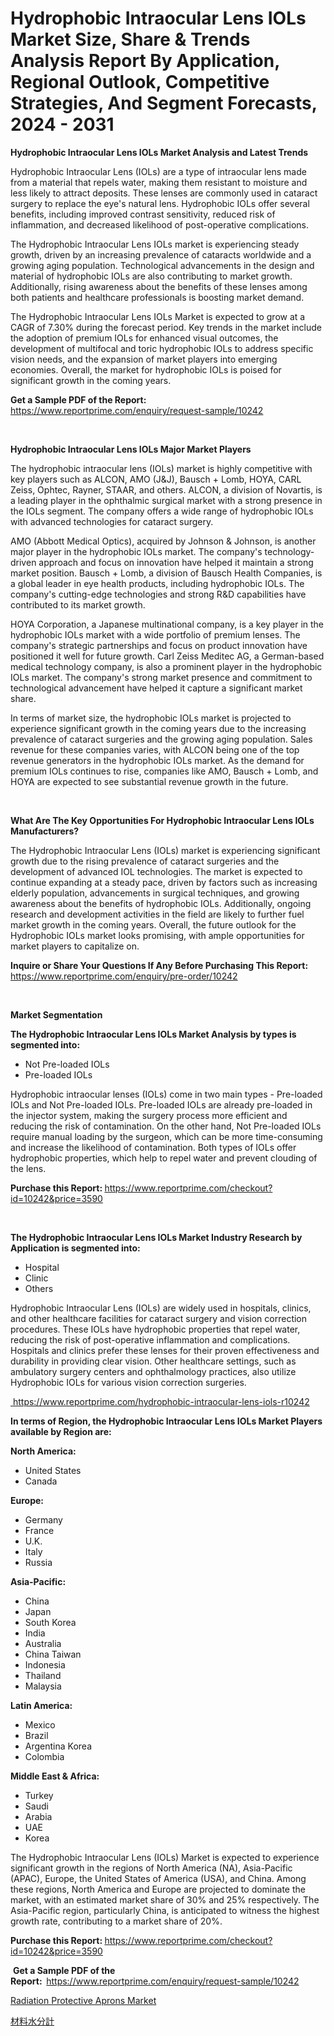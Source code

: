 <p><h1>Hydrophobic Intraocular Lens IOLs Market Size, Share & Trends Analysis Report By Application, Regional Outlook, Competitive Strategies, And Segment Forecasts, 2024 - 2031</h1></p><p><strong>Hydrophobic Intraocular Lens IOLs Market Analysis and Latest Trends</strong></p>
<p><p>Hydrophobic Intraocular Lens (IOLs) are a type of intraocular lens made from a material that repels water, making them resistant to moisture and less likely to attract deposits. These lenses are commonly used in cataract surgery to replace the eye's natural lens. Hydrophobic IOLs offer several benefits, including improved contrast sensitivity, reduced risk of inflammation, and decreased likelihood of post-operative complications.</p><p>The Hydrophobic Intraocular Lens IOLs market is experiencing steady growth, driven by an increasing prevalence of cataracts worldwide and a growing aging population. Technological advancements in the design and material of hydrophobic IOLs are also contributing to market growth. Additionally, rising awareness about the benefits of these lenses among both patients and healthcare professionals is boosting market demand.</p><p>The Hydrophobic Intraocular Lens IOLs Market is expected to grow at a CAGR of 7.30% during the forecast period. Key trends in the market include the adoption of premium IOLs for enhanced visual outcomes, the development of multifocal and toric hydrophobic IOLs to address specific vision needs, and the expansion of market players into emerging economies. Overall, the market for hydrophobic IOLs is poised for significant growth in the coming years.</p></p>
<p><strong>Get a Sample PDF of the Report:&nbsp;</strong> <a href="https://www.reportprime.com/enquiry/request-sample/10242">https://www.reportprime.com/enquiry/request-sample/10242</a></p>
<p>&nbsp;</p>
<p><strong>Hydrophobic Intraocular Lens IOLs Major Market Players</strong></p>
<p><p>The hydrophobic intraocular lens (IOLs) market is highly competitive with key players such as ALCON, AMO (J&J), Bausch + Lomb, HOYA, CARL Zeiss, Ophtec, Rayner, STAAR, and others. ALCON, a division of Novartis, is a leading player in the ophthalmic surgical market with a strong presence in the IOLs segment. The company offers a wide range of hydrophobic IOLs with advanced technologies for cataract surgery.</p><p>AMO (Abbott Medical Optics), acquired by Johnson & Johnson, is another major player in the hydrophobic IOLs market. The company's technology-driven approach and focus on innovation have helped it maintain a strong market position. Bausch + Lomb, a division of Bausch Health Companies, is a global leader in eye health products, including hydrophobic IOLs. The company's cutting-edge technologies and strong R&D capabilities have contributed to its market growth.</p><p>HOYA Corporation, a Japanese multinational company, is a key player in the hydrophobic IOLs market with a wide portfolio of premium lenses. The company's strategic partnerships and focus on product innovation have positioned it well for future growth. Carl Zeiss Meditec AG, a German-based medical technology company, is also a prominent player in the hydrophobic IOLs market. The company's strong market presence and commitment to technological advancement have helped it capture a significant market share.</p><p>In terms of market size, the hydrophobic IOLs market is projected to experience significant growth in the coming years due to the increasing prevalence of cataract surgeries and the growing aging population. Sales revenue for these companies varies, with ALCON being one of the top revenue generators in the hydrophobic IOLs market. As the demand for premium IOLs continues to rise, companies like AMO, Bausch + Lomb, and HOYA are expected to see substantial revenue growth in the future.</p></p>
<p>&nbsp;</p>
<p><strong>What Are The Key Opportunities For Hydrophobic Intraocular Lens IOLs Manufacturers?</strong></p>
<p><p>The Hydrophobic Intraocular Lens (IOLs) market is experiencing significant growth due to the rising prevalence of cataract surgeries and the development of advanced IOL technologies. The market is expected to continue expanding at a steady pace, driven by factors such as increasing elderly population, advancements in surgical techniques, and growing awareness about the benefits of hydrophobic IOLs. Additionally, ongoing research and development activities in the field are likely to further fuel market growth in the coming years. Overall, the future outlook for the Hydrophobic IOLs market looks promising, with ample opportunities for market players to capitalize on.</p></p>
<p><strong>Inquire or Share Your Questions If Any Before Purchasing This Report:</strong> <a href="https://www.reportprime.com/enquiry/pre-order/10242">https://www.reportprime.com/enquiry/pre-order/10242</a></p>
<p>&nbsp;</p>
<p><strong>Market Segmentation</strong></p>
<p><strong>The Hydrophobic Intraocular Lens IOLs Market Analysis by types is segmented into:</strong></p>
<p><ul><li>Not Pre-loaded IOLs</li><li>Pre-loaded IOLs</li></ul></p>
<p><p>Hydrophobic intraocular lenses (IOLs) come in two main types - Pre-loaded IOLs and Not Pre-loaded IOLs. Pre-loaded IOLs are already pre-loaded in the injector system, making the surgery process more efficient and reducing the risk of contamination. On the other hand, Not Pre-loaded IOLs require manual loading by the surgeon, which can be more time-consuming and increase the likelihood of contamination. Both types of IOLs offer hydrophobic properties, which help to repel water and prevent clouding of the lens.</p></p>
<p><strong>Purchase this Report:&nbsp;</strong><a href="https://www.reportprime.com/checkout?id=10242&price=3590">https://www.reportprime.com/checkout?id=10242&price=3590</a></p>
<p>&nbsp;</p>
<p><strong>The Hydrophobic Intraocular Lens IOLs Market Industry Research by Application is segmented into:</strong></p>
<p><ul><li>Hospital</li><li>Clinic</li><li>Others</li></ul></p>
<p><p>Hydrophobic Intraocular Lens (IOLs) are widely used in hospitals, clinics, and other healthcare facilities for cataract surgery and vision correction procedures. These IOLs have hydrophobic properties that repel water, reducing the risk of post-operative inflammation and complications. Hospitals and clinics prefer these lenses for their proven effectiveness and durability in providing clear vision. Other healthcare settings, such as ambulatory surgery centers and ophthalmology practices, also utilize Hydrophobic IOLs for various vision correction surgeries.</p></p>
<p><a href="https://www.reportprime.com/hydrophobic-intraocular-lens-iols-r10242">&nbsp;https://www.reportprime.com/hydrophobic-intraocular-lens-iols-r10242</a></p>
<p><strong>In terms of Region, the Hydrophobic Intraocular Lens IOLs Market Players available by Region are:</strong></p>
<p>
    <p> <strong> North America: </strong>
        <ul>
            <li>United States</li>
            <li>Canada</li>
        </ul>
        </p> 
    <p> <strong> Europe: </strong>
        <ul>
            <li>Germany</li>
            <li>France</li>
            <li>U.K.</li>
            <li>Italy</li>
            <li>Russia</li>
        </ul>
        </p> 
    <p> <strong> Asia-Pacific: </strong>
        <ul>
            <li>China</li>
            <li>Japan</li>
            <li>South Korea</li>
            <li>India</li>
            <li>Australia</li>
            <li>China Taiwan</li>
            <li>Indonesia</li>
            <li>Thailand</li>
            <li>Malaysia</li>
        </ul>
        </p> 
    <p> <strong> Latin America: </strong>
        <ul>
            <li>Mexico</li>
            <li>Brazil</li>
            <li>Argentina Korea</li>
            <li>Colombia</li>
        </ul>
        </p> 
    <p> <strong> Middle East & Africa: </strong>
        <ul>
            <li>Turkey</li>
            <li>Saudi</li>
            <li>Arabia</li>
            <li>UAE</li>
            <li>Korea</li>
        </ul>
    </p>
    </p>
<p><p>The Hydrophobic Intraocular Lens (IOLs) Market is expected to experience significant growth in the regions of North America (NA), Asia-Pacific (APAC), Europe, the United States of America (USA), and China. Among these regions, North America and Europe are projected to dominate the market, with an estimated market share of 30% and 25% respectively. The Asia-Pacific region, particularly China, is anticipated to witness the highest growth rate, contributing to a market share of 20%.</p></p>
<p><strong>Purchase this Report: </strong><a href="https://www.reportprime.com/checkout?id=10242&price=3590">https://www.reportprime.com/checkout?id=10242&price=3590</a></p>
<p>&nbsp;<strong>Get a Sample PDF of the Report:&nbsp;&nbsp;</strong><a href="https://www.reportprime.com/enquiry/request-sample/10242">https://www.reportprime.com/enquiry/request-sample/10242</a></p>
<p><strong></strong></p>
<p><p><a href="https://github.com/NorbertYates/Market-Research-Report-List-4/blob/main/radiation-protective-aprons-market.md">Radiation Protective Aprons Market</a></p><p><a href="https://github.com/lababdou/Market-Research-Report-List-3/blob/main/535309723952.md">材料水分計</a></p></p>